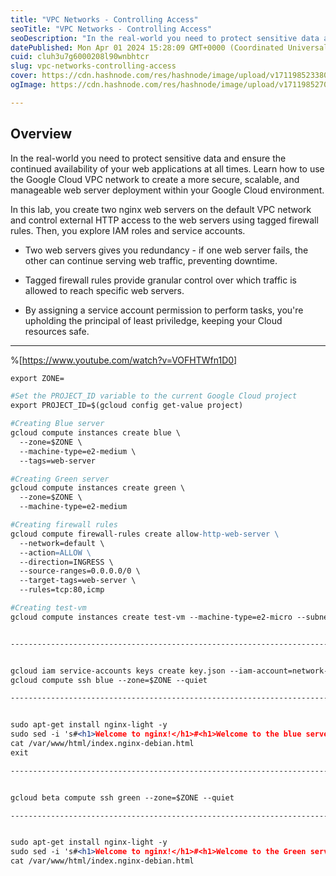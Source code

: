 ```yaml
---
title: "VPC Networks - Controlling Access"
seoTitle: "VPC Networks - Controlling Access"
seoDescription: "In the real-world you need to protect sensitive data and ensure the continued availability of your web applications at all times. Learn how to use the Googl"
datePublished: Mon Apr 01 2024 15:28:09 GMT+0000 (Coordinated Universal Time)
cuid: cluh3u7g6000208l90wnbhtcr
slug: vpc-networks-controlling-access
cover: https://cdn.hashnode.com/res/hashnode/image/upload/v1711985233804/d247b28d-e6c3-4d77-932b-3929c696122e.png
ogImage: https://cdn.hashnode.com/res/hashnode/image/upload/v1711985270645/1343bab3-0ee0-42b2-a58b-e8c9e8811e3e.png

---
```


## Overview

In the real-world you need to protect sensitive data and ensure the continued availability of your web applications at all times. Learn how to use the Google Cloud VPC network to create a more secure, scalable, and manageable web server deployment within your Google Cloud environment.

In this lab, you create two nginx web servers on the default VPC network and control external HTTP access to the web servers using tagged firewall rules. Then, you explore IAM roles and service accounts.

* Two web servers gives you redundancy - if one web server fails, the other can continue serving web traffic, preventing downtime.
    
* Tagged firewall rules provide granular control over which traffic is allowed to reach specific web servers.
    
* By assigning a service account permission to perform tasks, you're upholding the principal of least priviledge, keeping your Cloud resources safe.
    

---

%[https://www.youtube.com/watch?v=VOFHTWfn1D0] 

```apache
export ZONE=

#Set the PROJECT_ID variable to the current Google Cloud project
export PROJECT_ID=$(gcloud config get-value project)

#Creating Blue server
gcloud compute instances create blue \
  --zone=$ZONE \
  --machine-type=e2-medium \
  --tags=web-server

#Creating Green server
gcloud compute instances create green \
  --zone=$ZONE \
  --machine-type=e2-medium 

#Creating firewall rules
gcloud compute firewall-rules create allow-http-web-server \
  --network=default \
  --action=ALLOW \
  --direction=INGRESS \
  --source-ranges=0.0.0.0/0 \
  --target-tags=web-server \
  --rules=tcp:80,icmp

#Creating test-vm
gcloud compute instances create test-vm --machine-type=e2-micro --subnet=default --zone=$ZONE


----------------------------------------------------------------------------------------------------------------------------------------------------


gcloud iam service-accounts keys create key.json --iam-account=network-admin@$PROJECT_ID.iam.gserviceaccount.com
gcloud compute ssh blue --zone=$ZONE --quiet

---------------------------------------------------------------------------------------------------------------------------------------------------------


sudo apt-get install nginx-light -y
sudo sed -i 's#<h1>Welcome to nginx!</h1>#<h1>Welcome to the blue server!</h1>#' /var/www/html/index.nginx-debian.html
cat /var/www/html/index.nginx-debian.html
exit

---------------------------------------------------------------------------------------------------------------------------------------------------------


gcloud beta compute ssh green --zone=$ZONE --quiet

---------------------------------------------------------------------------------------------------------------------------------------------------------


sudo apt-get install nginx-light -y
sudo sed -i 's#<h1>Welcome to nginx!</h1>#<h1>Welcome to the Green server!</h1>#' /var/www/html/index.nginx-debian.html
cat /var/www/html/index.nginx-debian.html
```